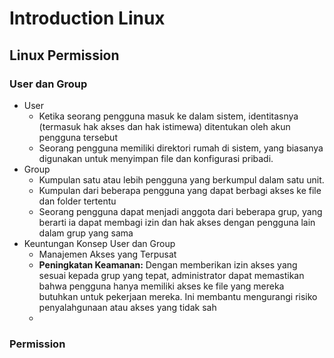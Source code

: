 # Introduction Linux
## Linux Permission
### User dan Group
* User
  - Ketika seorang pengguna masuk ke dalam sistem, identitasnya (termasuk hak akses dan hak istimewa) ditentukan oleh akun pengguna tersebut
  - Seorang pengguna memiliki direktori rumah di sistem, yang biasanya digunakan untuk menyimpan file dan konfigurasi pribadi.
* Group
  - Kumpulan satu atau lebih pengguna yang berkumpul dalam satu unit.
  - Kumpulan dari beberapa pengguna yang dapat berbagi akses ke file dan folder tertentu
  - Seorang pengguna dapat menjadi anggota dari beberapa grup, yang berarti ia dapat membagi izin dan hak akses dengan pengguna lain dalam grup yang sama
* Keuntungan Konsep User dan Group
  - Manajemen Akses yang Terpusat
  - **Peningkatan Keamanan:** Dengan memberikan izin akses yang sesuai kepada grup yang tepat, administrator dapat memastikan bahwa pengguna hanya memiliki akses ke file yang mereka butuhkan untuk pekerjaan mereka. Ini membantu mengurangi risiko penyalahgunaan atau akses yang tidak sah
  - 
### Permission

